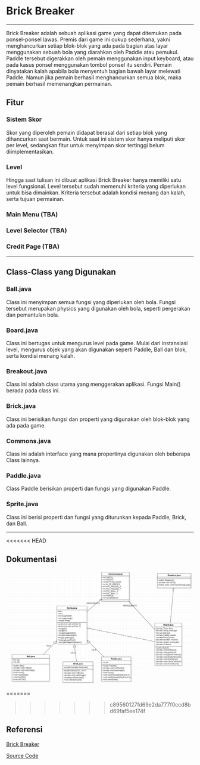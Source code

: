 # Brick Breaker

***

Brick Breaker adalah sebuah aplikasi game yang dapat ditemukan pada ponsel-ponsel lawas. Premis dari game ini cukup sederhana, yakni menghancurkan setiap blok-blok yang ada pada bagian atas layar menggunakan sebuah bola yang diarahkan oleh Paddle atau pemukul. Paddle tersebut digerakkan oleh pemain menggunakan input keyboard, atau pada kasus ponsel menggunakan tombol ponsel itu sendiri. Pemain dinyatakan kalah apabila bola menyentuh bagian bawah layar melewati Paddle. Namun jika pemain berhasil menghancurkan semua blok, maka pemain berhasil memenangkan permainan.

## Fitur
  
### Sistem Skor
  
Skor yang diperoleh pemain didapat berasal dari setiap blok yang dihancurkan saat bermain. Untuk saat ini sistem skor hanya meliputi skor per level, sedangkan fitur untuk menyimpan skor tertinggi belum diimplementasikan.
  
### Level
  
Hingga saat tulisan ini dibuat aplikasi Brick Breaker hanya memiliki satu level fungsional. Level tersebut sudah memenuhi kriteria yang diperlukan untuk bisa dimainkan. Kriteria tersebut adalah kondisi menang dan kalah, serta tujuan permainan.
  
### Main Menu (TBA)
### Level Selector (TBA)
### Credit Page (TBA)

***

## Class-Class yang Digunakan
  
### Ball.java
  
Class ini menyimpan semua fungsi yang diperlukan oleh bola. Fungsi tersebut merupakan physics yang digunakan oleh bola, seperti pergerakan dan pemantulan bola.

### Board.java
  
Class ini bertugas untuk mengurus level pada game. Mulai dari instansiasi level, mengurus objek yang akan digunakan seperti Paddle, Ball dan blok, serta kondisi menang kalah.

### Breakout.java

Class ini adalah class utama yang menggerakan aplikasi. Fungsi Main() berada pada class ini.

### Brick.java
  
Class ini berisikan fungsi dan properti yang digunakan oleh blok-blok yang ada pada game.
   
### Commons.java
  
Class ini adalah interface yang mana propertinya digunakan oleh beberapa Class lainnya.
  
### Paddle.java
  
Class Paddle berisikan properti dan fungsi yang digunakan Paddle.
  
### Sprite.java
  
Class ini berisi properti dan fungsi yang diturunkan kepada Paddle, Brick, dan Ball.
 
***
  
<<<<<<< HEAD
## Dokumentasi
  
![Class Diagram](FP1.png)

=======
>>>>>>> c89560127fd69e2da777f0ccd8bd69faf5ee174f
## Referensi
[Brick Breaker](http://zetcode.com/javagames/breakout/)
  
[Source Code](https://github.com/janbodnar/Java-Breakout-Game)

